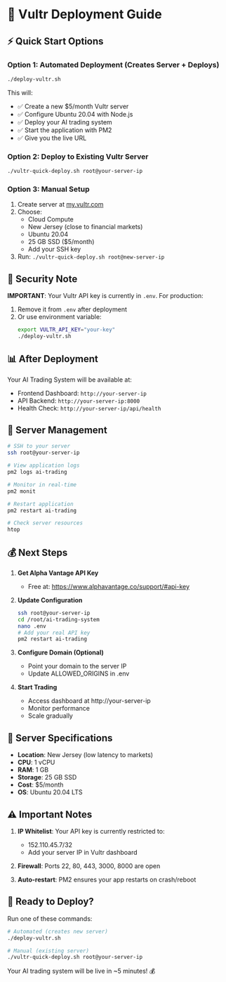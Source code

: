 # 🚀 Vultr Deployment Guide

## ⚡ Quick Start Options

### Option 1: Automated Deployment (Creates Server + Deploys)
```bash
./deploy-vultr.sh
```
This will:
- ✅ Create a new $5/month Vultr server
- ✅ Configure Ubuntu 20.04 with Node.js
- ✅ Deploy your AI trading system
- ✅ Start the application with PM2
- ✅ Give you the live URL

### Option 2: Deploy to Existing Vultr Server
```bash
./vultr-quick-deploy.sh root@your-server-ip
```

### Option 3: Manual Setup
1. Create server at [my.vultr.com](https://my.vultr.com)
2. Choose:
   - Cloud Compute
   - New Jersey (close to financial markets)
   - Ubuntu 20.04
   - 25 GB SSD ($5/month)
   - Add your SSH key
3. Run: `./vultr-quick-deploy.sh root@new-server-ip`

## 🔐 Security Note

**IMPORTANT**: Your Vultr API key is currently in `.env`. For production:

1. Remove it from `.env` after deployment
2. Or use environment variable:
   ```bash
   export VULTR_API_KEY="your-key"
   ./deploy-vultr.sh
   ```

## 📊 After Deployment

Your AI Trading System will be available at:
- Frontend Dashboard: `http://your-server-ip`
- API Backend: `http://your-server-ip:8000`
- Health Check: `http://your-server-ip/api/health`

## 🔧 Server Management

```bash
# SSH to your server
ssh root@your-server-ip

# View application logs
pm2 logs ai-trading

# Monitor in real-time
pm2 monit

# Restart application
pm2 restart ai-trading

# Check server resources
htop
```

## 💰 Next Steps

1. **Get Alpha Vantage API Key**
   - Free at: https://www.alphavantage.co/support/#api-key
   
2. **Update Configuration**
   ```bash
   ssh root@your-server-ip
   cd /root/ai-trading-system
   nano .env
   # Add your real API key
   pm2 restart ai-trading
   ```

3. **Configure Domain (Optional)**
   - Point your domain to the server IP
   - Update ALLOWED_ORIGINS in .env

4. **Start Trading**
   - Access dashboard at http://your-server-ip
   - Monitor performance
   - Scale gradually

## 🎯 Server Specifications

- **Location**: New Jersey (low latency to markets)
- **CPU**: 1 vCPU
- **RAM**: 1 GB
- **Storage**: 25 GB SSD
- **Cost**: $5/month
- **OS**: Ubuntu 20.04 LTS

## ⚠️ Important Notes

1. **IP Whitelist**: Your API key is currently restricted to:
   - 152.110.45.7/32
   - Add your server IP in Vultr dashboard

2. **Firewall**: Ports 22, 80, 443, 3000, 8000 are open

3. **Auto-restart**: PM2 ensures your app restarts on crash/reboot

## 🚀 Ready to Deploy?

Run one of these commands:
```bash
# Automated (creates new server)
./deploy-vultr.sh

# Manual (existing server)
./vultr-quick-deploy.sh root@your-server-ip
```

Your AI trading system will be live in ~5 minutes! 💰